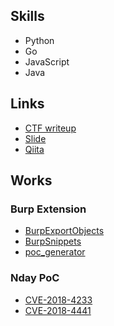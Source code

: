 ## Skills

- Python
- Go
- JavaScript
- Java

## Links

- [CTF writeup](https://ctftime.org/team/51588)
- [Slide](https://speakerdeck.com/howmuch515)
- [Qiita](https://qiita.com/howmuch515)

## Works

### Burp Extension

- [BurpExportObjects](https://github.com/howmuch515/BurpExportObjects)
- [BurpSnippets](https://github.com/howmuch515/BurpSnippets)
- [poc_generator](https://github.com/howmuch515/poc_generator)

### Nday PoC

- [CVE-2018-4233](https://gist.github.com/howmuch515/1ec13bb47e0c726097b790b10e4d7de6)
- [CVE-2018-4441](https://gist.github.com/howmuch515/1aecbd35ca8e634fd5425db4e0294be2)


<!--
**howmuch515/howmuch515** is a ✨ _special_ ✨ repository because its `README.md` (this file) appears on your GitHub profile.

Here are some ideas to get you started:

- 🔭 I’m currently working on ...
- 🌱 I’m currently learning ...
- 👯 I’m looking to collaborate on ...
- 🤔 I’m looking for help with ...
- 💬 Ask me about ...
- 📫 How to reach me: ...
- 😄 Pronouns: ...
- ⚡ Fun fact: ...
-->
